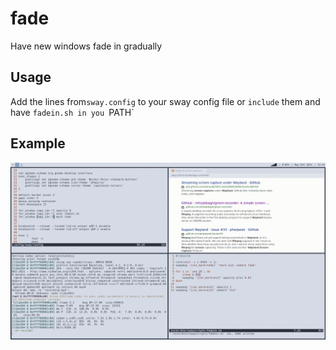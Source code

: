 # fade
Have new windows fade in gradually

## Usage
Add the lines from`sway.config` to your sway config file or `include` them and have `fadein.sh in you `PATH`

## Example
![example gif](fade.gif)
